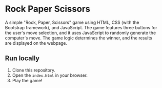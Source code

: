 # Rock Paper Scissors

A simple "Rock, Paper, Scissors" game using HTML, CSS (with the Bootstrap framework), and JavaScript. The game features three buttons for the user's move selection, and it uses JavaScript to randomly generate the computer's move. The game logic determines the winner, and the results are displayed on the webpage. 

## Run locally

1. Clone this repository.
2. Open the `index.html` in your browser.
3. Play the game!

